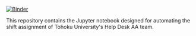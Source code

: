 [![Binder](https://mybinder.org/badge_logo.svg)](https://mybinder.org/v2/gh/meraculin/helpdesk_binder.git/HEAD?labpath=shift_assignment.ipynb)

This repository contains the Jupyter notebook designed for automating the shift assignment of Tohoku University's Help Desk AA team.
